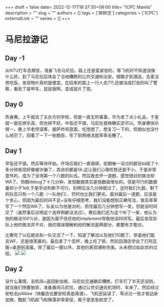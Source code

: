 +++ 
draft = false
date= 2022-12-17T18:37:30+08:00
title= "ICPC Manila"
description = ""
slug = ""
authors = []
tags = ['碎碎念']
categories = ['ICPC']
externalLink = ""
series = []
+++
# 马尼拉游记
## Day -1
从NTU打车去樟宜，准备飞去马尼拉。路上还是蛮紧张的，等飞机时不知道该做什么好。到了马尼拉后体会了当地糟糕的公共交通和治安。很晚才到酒店。去麦当劳吃饭，发现物价真的是便宜。在回来的路上一行人去711,还被当成打劫的叫了警察，看到了装甲车。鼠鼠我啊，变成鼠片了捏。
## Day 0
热身赛。上午就去了主办方的学校，但是一直无所事事。华为发了点小礼品，于是就一直在拼乐高，但也拼不好。中饭还不错，马尼拉食物确实还可以。热身赛快乐榜一。晚上华老师请客，披萨炸鸡意面，吃饱饱了。想复习一下的，但貌似也没什么经历了。回看了一下一些题目，写了到网络流就草草去睡了。
## Day 1
早饭还不错。然后等待开始。开场后我们一直很顺，前期唯一没过的题目纠结了十多分钟发现好像被诈骗了，其余的都是1A.这让我们心理优势还是不小。于是非常意外的，成为了全场第一个八题的队伍。然后我去开一道题，感觉很对的做法却WA了。肉眼debug了十几分钟，发现数据其实是指数级增长的。但是可行的数据量却小于1e8,于是手动判断不可行。封榜后没几分钟就过了。这时我们九题，剩下的队伍只有一个八题（一队他们），罚时也比我们更劣。面对最后一道题，应该是个贪心，但因为最后时间不足+没有仔细思考，我们没能想到正确写法，我去草草写了一个然后WA了。队友以为他是对的，抓住最后几分钟想写一发，但是没时间交了（虽然事后证明这个连样例都没法过）。赛后我们还为这个吵了一架，他认为他的做法100%对，是因为我不信任他的implement导致他没时间写。最后发现实际上他的做法并不对，我的错误理解和他的解法是两部分，都要有才能对。

比赛完了以后就去和一队交流了一下，知道了解法以及他们10题了。恭喜他们能去WF，还是很羡慕的。最后拿了个奖杯，晚上吃了顿，然后回酒店学会了打阿瓦隆+桌游到凌晨。除了最后一题以外，其他的表现堪称完美。从未想过如此优的过程。
![](/images/Manila/Silver.jpg)
![](/images/Manila/Cup.jpg)
## Day 2
没什么事情，去机场+返回新加坡。马尼拉交通确实糟糕，打车打了半天还没到。就当我们快要放弃，准备勇闯马尼拉，通过公共交通去机场时，车来了。然后经过安检去jollibee（快餐店也要安检真是离谱）。飞机还延误了，零点过一些才抵达新加坡。酷航飞机起飞和降落非常紧促，属于是急急航空了。